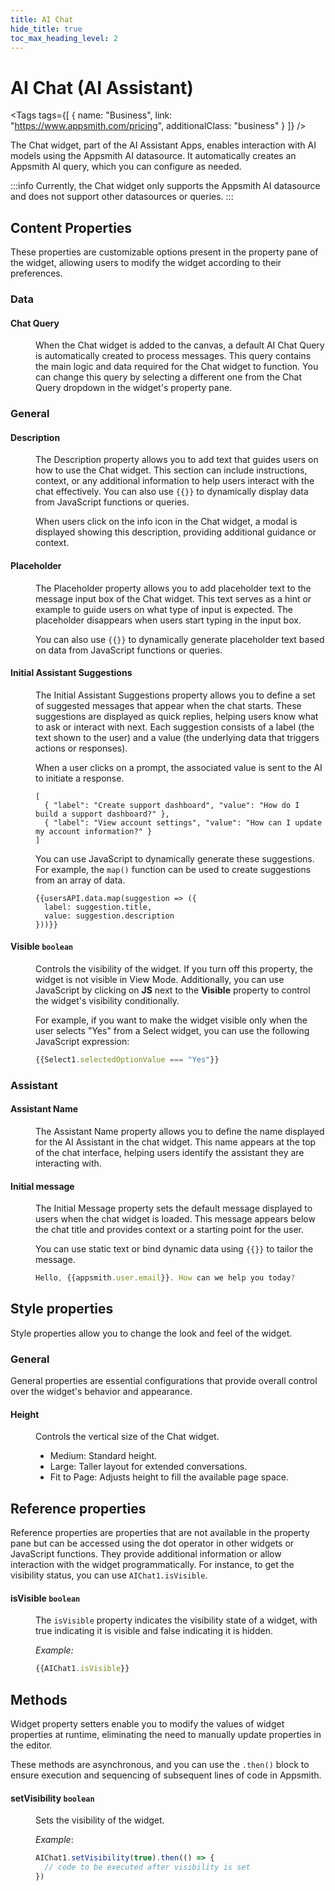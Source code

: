 ```yaml
---
title: AI Chat
hide_title: true
toc_max_heading_level: 2
---
```

<!-- vale off -->

<div className="tag-wrapper">
 <h1>AI Chat (AI Assistant)</h1>

<Tags
tags={[
{ name: "Business", link: "https://www.appsmith.com/pricing", additionalClass: "business" }
]}
/>


</div>

<!-- vale on -->

The Chat widget, part of the AI Assistant Apps, enables interaction with AI models using the Appsmith AI datasource. It automatically creates an Appsmith AI query, which you can configure as needed. 

:::info
Currently, the Chat widget only supports the Appsmith AI datasource and does not support other datasources or queries.
:::

<ZoomImage
  src="/img/appsmith-ai.gif" 
  alt=""
  caption=""
/>


## Content Properties

These properties are customizable options present in the property pane of the widget, allowing users to modify the widget according to their preferences.

### Data 

#### Chat Query

<dd>

When the Chat widget is added to the canvas, a default AI Chat Query is automatically created to process messages. This query contains the main logic and data required for the Chat widget to function. You can change this query by selecting a different one from the Chat Query dropdown in the widget's property pane. 


</dd>

### General

#### Description

<dd>

The Description property allows you to add text that guides users on how to use the Chat widget. This section can include instructions, context, or any additional information to help users interact with the chat effectively. You can also use `{{}}` to dynamically display data from JavaScript functions or queries.

When users click on the info icon in the Chat widget, a modal is displayed showing this description, providing additional guidance or context.


</dd>


#### Placeholder

<dd>

The Placeholder property allows you to add placeholder text to the message input box of the Chat widget. This text serves as a hint or example to guide users on what type of input is expected. The placeholder disappears when users start typing in the input box.

You can also use `{{}}` to dynamically generate placeholder text based on data from JavaScript functions or queries.

</dd>

#### Initial Assistant Suggestions

<dd>

The Initial Assistant Suggestions property allows you to define a set of suggested messages that appear when the chat starts. These suggestions are displayed as quick replies, helping users know what to ask or interact with next. Each suggestion consists of a label (the text shown to the user) and a value (the underlying data that triggers actions or responses).

When a user clicks on a prompt, the associated value is sent to the AI to initiate a response.


```JS
[
  { "label": "Create support dashboard", "value": "How do I build a support dashboard?" },
  { "label": "View account settings", "value": "How can I update my account information?" }
]
```

You can use JavaScript to dynamically generate these suggestions. For example, the `map()` function can be used to create suggestions from an array of data.

```JS
{{usersAPI.data.map(suggestion => ({
  label: suggestion.title,
  value: suggestion.description
}))}}
```

</dd>


#### Visible `boolean`

<dd>

Controls the visibility of the widget. If you turn off this property, the widget is not visible in View Mode. Additionally, you can use JavaScript by clicking on **JS** next to the **Visible** property to control the widget's visibility conditionally.

For example, if you want to make the widget visible only when the user selects "Yes" from a Select widget, you can use the following JavaScript expression: 
```js
{{Select1.selectedOptionValue === "Yes"}}
```

</dd>

### Assistant

#### Assistant Name

<dd>

The Assistant Name property allows you to define the name displayed for the AI Assistant in the chat widget. This name appears at the top of the chat interface, helping users identify the assistant they are interacting with.


</dd>

#### Initial message

<dd>

The Initial Message property sets the default message displayed to users when the chat widget is loaded. This message appears below the chat title and provides context or a starting point for the user.

You can use static text or bind dynamic data using `{{}}` to tailor the message.

```js
Hello, {{appsmith.user.email}}. How can we help you today?
```

</dd>


## Style properties
Style properties allow you to change the look and feel of the widget.

### General

General properties are essential configurations that provide overall control over the widget's behavior and appearance. 


#### Height

<dd>

Controls the vertical size of the Chat widget.

- Medium: Standard height.
- Large: Taller layout for extended conversations.
- Fit to Page: Adjusts height to fill the available page space.

</dd>


## Reference properties

Reference properties are properties that are not available in the property pane but can be accessed using the dot operator in other widgets or JavaScript functions. They provide additional information or allow interaction with the widget programmatically. For instance, to get the visibility status, you can use `AIChat1.isVisible`.


#### isVisible `boolean`

<dd>

The `isVisible` property indicates the visibility state of a widget, with true indicating it is visible and false indicating it is hidden.

*Example:*
```js
{{AIChat1.isVisible}}
```

</dd>

## Methods

Widget property setters enable you to modify the values of widget properties at runtime, eliminating the need to manually update properties in the editor.

These methods are asynchronous, and you can use the `.then()` block to ensure execution and sequencing of subsequent lines of code in Appsmith.


#### setVisibility `boolean`

<dd>

Sets the visibility of the widget.

*Example*:

```js
AIChat1.setVisibility(true).then(() => {
  // code to be executed after visibility is set
})

```

</dd>
